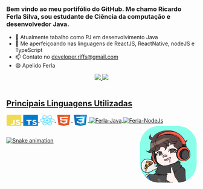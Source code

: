 ### Bem vindo ao meu portifólio do GitHub. Me chamo Ricardo Ferla Silva, sou estudante de Ciência da computação e desenvolvedor Java.


- 🔭 Atualmente tabalho como PJ em desenvolvimento Java
- 🌱 Me aperfeiçoando nas linguagens de ReactJS, ReactNative, nodeJS e TypeScript
- 📫 Contato no developer.riffs@gmail.com
- 😄 Apelido Ferla

<div align="center">
  <a href="https://github.com/riffs9720">
  <img height="180em" src="https://github-readme-stats.vercel.app/api?username=riffs9720&show_icons=true&theme=dracula&include_all_commits=true&count_private=true"/>
  <img height="180em" src="https://github-readme-stats.vercel.app/api/top-langs/?username=riffs9720&layout=compact&langs_count=7&theme=dracula"/>
</div>
  
<div style="display: inline_block"><br>
  <h2>Principais Linguagens Utilizadas</h2>
  <img align="center" alt="Ferla-Js" height="30" width="40" src="https://raw.githubusercontent.com/devicons/devicon/master/icons/javascript/javascript-plain.svg">
  <img align="center" alt="Ferla-Ts" height="30" width="40" src="https://raw.githubusercontent.com/devicons/devicon/master/icons/typescript/typescript-plain.svg">
  <img align="center" alt="Ferla-React" height="30" width="40" src="https://raw.githubusercontent.com/devicons/devicon/master/icons/react/react-original.svg">
  <img align="center" alt="Ferla-HTML" height="30" width="40" src="https://raw.githubusercontent.com/devicons/devicon/master/icons/html5/html5-original.svg">
  <img align="center" alt="Ferla-CSS" height="30" width="40" src="https://raw.githubusercontent.com/devicons/devicon/master/icons/css3/css3-original.svg">
  <img align="center" alt="Ferla-Java" height="30" width="40" src="https://cdn.jsdelivr.net/gh/devicons/devicon/icons/java/java-original-wordmark.svg">
  <img align="center" alt="Ferla-NodeJs" height="30" width="40" src="https://cdn.jsdelivr.net/gh/devicons/devicon/icons/nodejs/nodejs-original.svg">
  <img align="right" alt="Ferla-pic" height="150" style="border-radius:50px;" src="https://github.com/riffs9720/others/blob/master/ferla.gif">
</div>
  
  
  ##
  
  ![Snake animation](https://github.com/ferla9720/ferla9720/blob/output/github-contribution-grid-snake.svg)
